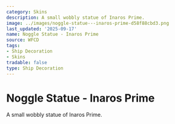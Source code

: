 ```yaml
---
category: Skins
description: A small wobbly statue of Inaros Prime.
image: ../images/noggle-statue---inaros-prime-d58f88cbd3.png
last_updated: '2025-09-17'
name: Noggle Statue - Inaros Prime
source: WFCD
tags:
- Ship Decoration
- Skins
tradable: false
type: Ship Decoration
---
```


# Noggle Statue - Inaros Prime

A small wobbly statue of Inaros Prime.

